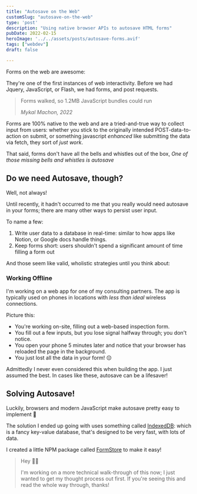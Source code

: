 ```yaml
---
title: "Autosave on the Web"
customSlug: "autosave-on-the-web"
type: 'post'
description: "Using native browser APIs to autosave HTML forms"
pubDate: 2022-02-15
heroImage: '../../assets/posts/autosave-forms.avif'
tags: ["webdev"]
draft: false

---
```


Forms on the web are awesome:

They're one of the first instances of web interactivity. Before we had Jquery, JavaScript, or Flash, we had forms, and post requests.

> Forms walked, so 1.2MB JavaScript bundles could run
>
> _Mykal Machon, 2022_

Forms are 100% native to the web and are a tried-and-true way to collect input from users: whether you stick to the originally intended POST-data-to-action on submit, or something javascript _enhanced_ like submitting the data via fetch, they sort of _just work_.

That said, forms don't have all the bells and whistles out of the box,
_One of those missing bells and whistles is autosave_

## Do we need Autosave, though?

Well, not always!

Until recently, it hadn't occurred to me that you really would need autosave in your forms; there are many other ways to persist user input.

To name a few:

1. Write user data to a database in real-time: similar to how apps like Notion, or Google docs handle things.
2. Keep forms short: users shouldn't spend a significant amount of time filling a form out

And those seem like valid, wholistic strategies until you think about:

### Working Offline

I'm working on a web app for one of my consulting partners. The app is typically used on phones in locations with _less than ideal_ wireless connections.

Picture this:

- You're working on-site, filling out a web-based inspection form.
- You fill out a few inputs, but you lose signal halfway through; you don't notice.
- You open your phone 5 minutes later and notice that your browser has reloaded the page in the background.
- You just lost all the data in your form! 😔

Admittedly I never even considered this when building the app. I just assumed the best. In cases like these, autosave can be a lifesaver!

## Solving Autosave!

Luckily, browsers and modern JavaScript make autosave pretty easy to implement 🥳

The solution I ended up going with uses something called [IndexedDB](https://developer.mozilla.org/en-US/docs/Web/API/IndexedDB_API): which is a fancy key-value database, that's designed to be very fast, with lots of data.

I created a little NPM package called [FormStore](https://github.com/MykalMachon/FormStore) to make it easy!

> Hey 👋🏻
>
> I'm working on a more technical walk-through of this now; I just wanted to get my thought process out first.
> If you're seeing this and read the whole way through, thanks!
